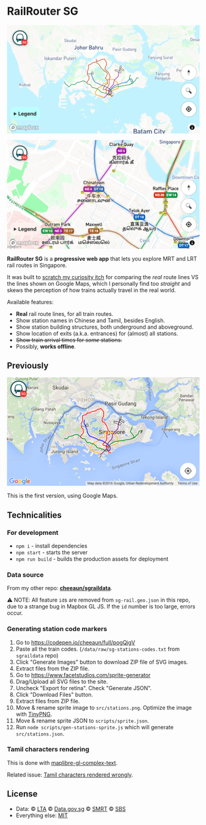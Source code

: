 # RailRouter SG

![Screenshot of RailRouter SG](screenshots/screenshot-10.png)

![Screenshot of RailRouter SG](screenshots/screenshot-11.png)

**RailRouter SG** is a **progressive web app** that lets you explore MRT and LRT rail routes in Singapore.

It was built to [scratch my curiosity itch](https://twitter.com/cheeaun/status/683495506031448064) for comparing the _real_ route lines VS the lines shown on Google Maps, which I personally find too _straight_ and skews the perception of how trains actually travel in the real world.

Available features:

- **Real** rail route lines, for all train routes.
- Show station names in Chinese and Tamil, besides English.
- Show station building structures, both underground and aboveground.
- Show location of exits (a.k.a. entrances) for (almost) all stations.
- ~~Show train arrival times for _some_ stations.~~
- Possibly, **works offline**.

## Previously

![Screenshot of RailRouter SG](screenshots/screenshot-2.png)

This is the first version, using Google Maps.

## Technicalities

### For development

- `npm i` - install dependencies
- `npm start` - starts the server
- `npm run build` - builds the production assets for deployment

### Data source

From my other repo: **[cheeaun/sgraildata](https://github.com/cheeaun/sgraildata)**.

⚠️ NOTE: All feature `id`s are removed from `sg-rail.geo.json` in this repo, due to a strange bug in Mapbox GL JS. If the `id` number is too large, errors occur.

### Generating station code markers

1. Go to https://codepen.io/cheeaun/full/pogQjgV
2. Paste all the train codes. (`/data/raw/sg-stations-codes.txt` from `sgraildata` repo)
3. Click "Generate Images" button to download ZIP file of SVG images.
4. Extract files from the ZIP file.
5. Go to https://www.facetstudios.com/sprite-generator
6. Drag/Upload all SVG files to the site.
7. Uncheck "Export for retina". Check "Generate JSON".
8. Click "Download Files" button.
9. Extract files from ZIP file.
10. Move & rename sprite image to `src/stations.png`. Optimize the image with [TinyPNG](https://tinypng.com/).
11. Move & rename sprite JSON to `scripts/sprite.json`.
12. Run `node scripts/gen-stations-sprite.js` which will generate `src/stations.json`.

### Tamil characters rendering

This is done with [maplibre-gl-complex-text](https://github.com/wipfli/maplibre-gl-complex-text).

Related issue: [Tamil characters rendered wrongly](https://github.com/mapbox/mapbox-gl-js/issues/9894).

## License

- Data: © [LTA](https://www.lta.gov.sg/content/ltagov/en/terms-of-use.html) © [Data.gov.sg](https://data.gov.sg/privacy-and-website-terms#site-terms) © [SMRT](https://www.smrt.com.sg/Terms-of-Use) © [SBS](https://www.sbstransit.com.sg/conditions-for-use)
- Everything else: [MIT](http://cheeaun.mit-license.org/)
